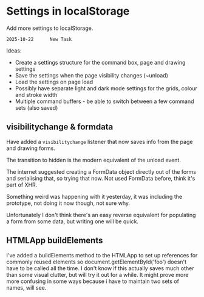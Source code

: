 Settings in localStorage
========================


Add more settings to localStorage.

```
2025-10-22		New Task
```


Ideas:
* Create a settings structure for the command box, page and drawing settings
* Save the settings when the page visibility changes (~unload)
* Load the settings on page load
* Possibly have separate light and dark mode settings for the grids, colour and stroke width
* Multiple command buffers - be able to switch between a few command sets (also saved)



visibilitychange & formdata
---------------------------

Have added a `visibilitychange` listener that now saves info from the page and drawing forms.

The transition to hidden is the modern equivalent of the unload event.

The internet suggested creating a FormData object directly out of the forms and serialising that, so trying that now.
Not used FormData before, think it's part of XHR.

Something weird was happening with it yesterday, it was including the prototype, not doing it now though, not sure why.

Unfortunately I don't think there's an easy reverse equivalent for populating a form from some data, but writing one will be quick.



HTMLApp buildElements
---------------------

I've added a buildElements method to the HTMLApp to set up references for commonly reused elements so document.getElementById('foo') doesn't have to be called all the time.
I don't know if this actually saves much other than some visual clutter, but will try it out for a while.
It might prove more more confusing in some ways because i have to maintain two sets of names, will see.

